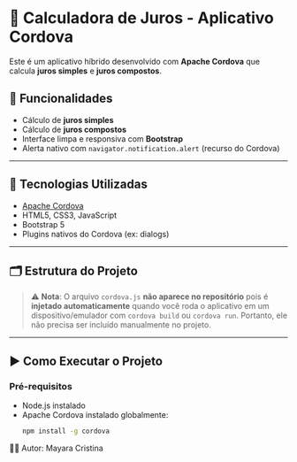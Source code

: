 # 📱 Calculadora de Juros - Aplicativo Cordova

Este é um aplicativo híbrido desenvolvido com **Apache Cordova** que calcula **juros simples** e **juros compostos**. 

## 🎯 Funcionalidades

- Cálculo de **juros simples**
- Cálculo de **juros compostos**
- Interface limpa e responsiva com **Bootstrap**
- Alerta nativo com `navigator.notification.alert` (recurso do Cordova)

---

## 🧱 Tecnologias Utilizadas

- [Apache Cordova](https://cordova.apache.org/)
- HTML5, CSS3, JavaScript
- Bootstrap 5
- Plugins nativos do Cordova (ex: dialogs)

---

## 🗂️ Estrutura do Projeto


> ⚠️ **Nota**: O arquivo `cordova.js` **não aparece no repositório** pois é **injetado automaticamente** quando você roda o aplicativo em um dispositivo/emulador com `cordova build` ou `cordova run`. Portanto, ele não precisa ser incluído manualmente no projeto.

---

## ▶️ Como Executar o Projeto

### Pré-requisitos

- Node.js instalado
- Apache Cordova instalado globalmente:
  ```bash
  npm install -g cordova

👨‍💻 Autor: Mayara Cristina








